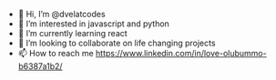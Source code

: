 - 👋 Hi, I’m @dvelatcodes
- 👀 I’m interested in javascript and python
- 🌱 I’m currently learning react
- 💞️ I’m looking to collaborate on life changing projects
- 📫 How to reach me https://www.linkedin.com/in/love-olubummo-b6387a1b2/

<!---
dvelatcodes/dvelatcodes is a ✨ special ✨ repository because its `README.md` (this file) appears on your GitHub profile.
You can click the Preview link to take a look at your changes.
--->
